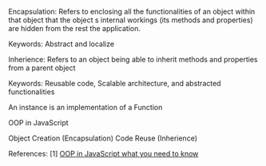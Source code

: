 Encapsulation:
Refers to enclosing all the functionalities of an object within that object that the object s internal workings (its methods and properties)
are hidden from the rest the application.

Keywords: Abstract and localize

Inherience:
Refers to an object being able to inherit methods and properties from a parent object

Keywords: Reusable code, Scalable architecture, and abstracted functionalities

An instance is an implementation of a Function

OOP in JavaScript

Object Creation (Encapsulation)
Code Reuse (Inherience)

References:
[1] [OOP in JavaScript what you need to know](http://javascriptissexy.com/oop-in-javascript-what-you-need-to-know/)

